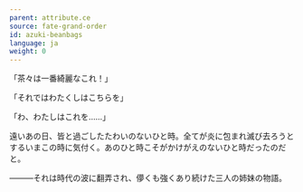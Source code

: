 ```yaml
---
parent: attribute.ce
source: fate-grand-order
id: azuki-beanbags
language: ja
weight: 0
---
```


「茶々は一番綺麗なこれ！」

「それではわたくしはこちらを」

「わ、わたしはこれを……」

遠いあの日、皆と過ごしたたわいのないひと時。全てが炎に包まれ滅び去ろうとするいまこの時に気付く。あのひと時こそがかけがえのないひと時だったのだと。

―――それは時代の波に翻弄され、儚くも強くあり続けた三人の姉妹の物語。
